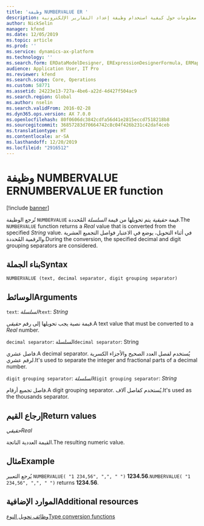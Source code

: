 ```yaml
---
title: 'وظيفة NUMBERVALUE ER '
description: يوفر هذا الموضوع معلومات حول كيفية استخدام وظيفة إعداد التقارير الإلكترونية NUMBERVALUE (ER).
author: NickSelin
manager: kfend
ms.date: 12/05/2019
ms.topic: article
ms.prod: ''
ms.service: dynamics-ax-platform
ms.technology: ''
ms.search.form: ERDataModelDesigner, ERExpressionDesignerFormula, ERMappedFormatDesigner, ERModelMappingDesigner
audience: Application User, IT Pro
ms.reviewer: kfend
ms.search.scope: Core, Operations
ms.custom: 58771
ms.assetid: 24223e13-727a-4be6-a22d-4d427f504ac9
ms.search.region: Global
ms.author: nselin
ms.search.validFrom: 2016-02-28
ms.dyn365.ops.version: AX 7.0.0
ms.openlocfilehash: 80f0606dc3842cdfa56d41e2815eccd7518218b8
ms.sourcegitcommit: 36857283d70664742c8c04f426b231c42daf4ceb
ms.translationtype: HT
ms.contentlocale: ar-SA
ms.lasthandoff: 12/20/2019
ms.locfileid: "2916512"
---
```

# <span data-ttu-id="d30e1-103"><a name="NUMBERVALUE">وظيفة NUMBERVALUE ER</a></span><span class="sxs-lookup"><span data-stu-id="d30e1-103"><a name="NUMBERVALUE">NUMBERVALUE ER function</a></span></span>

[!include [banner](../includes/banner.md)]

<span data-ttu-id="d30e1-104">تُرجع الوظيفة `NUMBERVALUE` قيمة *حقيقية* يتم تحويلها من قيمة *السلسلة* المُحددة.</span><span class="sxs-lookup"><span data-stu-id="d30e1-104">The `NUMBERVALUE` function returns a *Real* value that is converted from the specified *String* value.</span></span> <span data-ttu-id="d30e1-105">في أثناء التحويل، يوضع في الاعتبار فواصل التجميع العشرية والرقمية المُحددة.</span><span class="sxs-lookup"><span data-stu-id="d30e1-105">During the conversion, the specified decimal and digit grouping separators are considered.</span></span>

## <a name="syntax"></a><span data-ttu-id="d30e1-106">بناء الجملة</span><span class="sxs-lookup"><span data-stu-id="d30e1-106">Syntax</span></span>

```
NUMBERVALUE (text, decimal separator, digit grouping separator)
```

## <a name="arguments"></a><span data-ttu-id="d30e1-107">الوسائط</span><span class="sxs-lookup"><span data-stu-id="d30e1-107">Arguments</span></span>

<span data-ttu-id="d30e1-108">`text`: *السلسلة*</span><span class="sxs-lookup"><span data-stu-id="d30e1-108">`text`: *String*</span></span>

<span data-ttu-id="d30e1-109">قيمة نصية يجب تحويلها إلى رقم *حقيقي*.</span><span class="sxs-lookup"><span data-stu-id="d30e1-109">A text value that must be converted to a *Real* number.</span></span>

<span data-ttu-id="d30e1-110">`decimal separator`: السلسلة</span><span class="sxs-lookup"><span data-stu-id="d30e1-110">`decimal separator`: String</span></span>

<span data-ttu-id="d30e1-111">فاصل عشري.</span><span class="sxs-lookup"><span data-stu-id="d30e1-111">A decimal separator.</span></span> <span data-ttu-id="d30e1-112">يُستخدم لفصل العدد الصحيح والأجزاء الكسرية لرقم عشري.</span><span class="sxs-lookup"><span data-stu-id="d30e1-112">It's used to separate the integer and fractional parts of a decimal number.</span></span>

<span data-ttu-id="d30e1-113">`digit grouping separator`: *السلسلة*</span><span class="sxs-lookup"><span data-stu-id="d30e1-113">`digit grouping separator`: *String*</span></span>

<span data-ttu-id="d30e1-114">فاصل تجميع أرقام.</span><span class="sxs-lookup"><span data-stu-id="d30e1-114">A digit grouping separator.</span></span> <span data-ttu-id="d30e1-115">يُستخدم كفاصل آلاف.</span><span class="sxs-lookup"><span data-stu-id="d30e1-115">It's used as the thousands separator.</span></span>

## <a name="return-values"></a><span data-ttu-id="d30e1-116">إرجاع القيم</span><span class="sxs-lookup"><span data-stu-id="d30e1-116">Return values</span></span>

<span data-ttu-id="d30e1-117">*حقيقي*</span><span class="sxs-lookup"><span data-stu-id="d30e1-117">*Real*</span></span>

<span data-ttu-id="d30e1-118">القيمة العددية الناتجة.</span><span class="sxs-lookup"><span data-stu-id="d30e1-118">The resulting numeric value.</span></span>

## <a name="example"></a><span data-ttu-id="d30e1-119">مثال</span><span class="sxs-lookup"><span data-stu-id="d30e1-119">Example</span></span>

<span data-ttu-id="d30e1-120">يُرجع التعبير `NUMBERVALUE( "1 234,56", ",", " ")` **1234.56**.</span><span class="sxs-lookup"><span data-stu-id="d30e1-120">`NUMBERVALUE( "1 234,56", ",", " ")` returns **1234.56**.</span></span>

## <a name="additional-resources"></a><span data-ttu-id="d30e1-121">الموارد الإضافية</span><span class="sxs-lookup"><span data-stu-id="d30e1-121">Additional resources</span></span>

[<span data-ttu-id="d30e1-122">وظائف تحويل النوع</span><span class="sxs-lookup"><span data-stu-id="d30e1-122">Type conversion functions</span></span>](er-functions-category-type-conversion.md)
